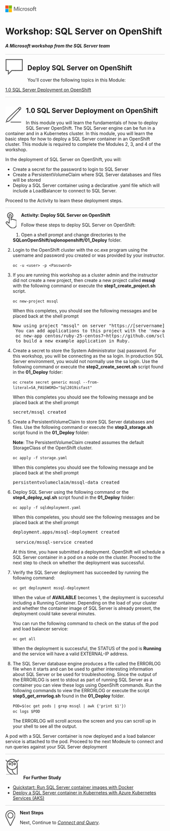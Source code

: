 ![](../graphics/microsoftlogo.png)

# Workshop: SQL Server on OpenShift

#### <i>A Microsoft workshop from the SQL Server team</i>

<p style="border-bottom: 1px solid lightgrey;"></p>

<img style="float: left; margin: 0px 15px 15px 0px;" src="../graphics/textbubble.png"> <h2>Deploy SQL Server on OpenShift</h2>

You'll cover the following topics in this Module:

<dl>

  <dt><a href="#3-0">1.0 SQL Server Deployment on OpenShift</a></dt>
  
</dl>

<p style="border-bottom: 1px solid lightgrey;"></p>

<h2><img style="float: left; margin: 0px 15px 15px 0px;" src="../graphics/pencil2.png"><a name="3-0">1.0 SQL Server Deployment on OpenShift</a></h2>

In this module you will learn the fundamentals of how to deploy SQL Server OpenShift. The SQL Server engine can be fun in a container and in a Kubernetes cluster. In this module, you will learn the basic steps for how to deploy a SQL Server container in an OpenShift cluster. This module is required to complete the Modules 2, 3, and 4 of the workshop.

In the deployment of SQL Server on OpenShift, you will:

- Create a secret for the password to login to SQL Server
- Create a PersistentVolumeClaim where SQL Server databases and files will be stored
- Deploy a SQL Server container using a declarative .yaml file which will include a LoadBalancer to connect to SQL Server.

Proceed to the Activity to learn these deployment steps.

<p style="border-bottom: 1px solid lightgrey;"></p>

<p><img style="float: left; margin: 0px 15px 15px 0px;" src="../graphics/point1.png"><b><a name="aks">Activity: Deploy SQL Server on OpenShift</a></b></p>

Follow these steps to deploy SQL Server on OpenShift:

1. Open a shell prompt and change directories to the **SQLonOpenShift/sqlonopenshift/01_Deploy** folder.

2. Login to the OpenShift cluster with the oc.exe program using the username and password you created or was provided by your instructor.

    `oc -u <user> -p <Password>`

3. If you are running this workshop as a cluster admin and the instructor did not create a new project, then create a new project called **mssql** with the following command or execute the **step1_create_project.sh** script.

    `oc new-project mssql`

    When this completes, you should see the following messages and be placed back at the shell prompt

    <pre>Now using project "mssql" on server "https://[servername]".
    You can add applications to this project with the 'new-app' command. For example, try:
    oc new-app centos/ruby-25-centos7~https://github.com/sclorg/ruby-ex.git
    to build a new example application in Ruby.</pre>

3. Create a secret to store the System Administrator (sa) password. For this workshop, you will be connecting as the sa login. In production SQL Server environment, you would not normally use the sa login. Use the following command or execute the **step2_create_secret.sh** script found in the **01_Deploy** folder:

    `oc create secret generic mssql --from-literal=SA_PASSWORD="Sql2019isfast"`

    When this completes you should see the following message and be placed back at the shell prompt

    <pre>secret/mssql created</pre>

4. Create a PersistentVolumeClaim to store SQL Server databases and files. Use the following command or execute the **step3_storage.sh** script found in the **01_Deploy** folder:

    **Note**: The PersistentVolumeClaim created assumes the default StorageClass of the OpenShift cluster.

    `oc apply -f storage.yaml`

      When this completes you should see the following message and be placed back at the shell prompt

    <pre>persistentvolumeclaim/mssql-data created</pre>

5. Deploy SQL Server using the following command or the **step4_deploy_sql.sh** script found in the **01_Deploy** folder:

    `oc apply -f sqldeployment.yaml`

    When this compeletes, you should see the following messages and be placed back at the shell prompt

    <pre>deployment.apps/mssql-deployment created

    service/mssql-service created</pre>

    At this time, you have submitted a deployment. OpenShift will schedule a SQL Server container in a pod on a node on the cluster. Proceed to the next step to check on whether the deployment was successful.

6. Verify the SQL Server deployment has succeeded by running the following command:

    `oc get deployment mssql-deployment`

    When the value of **AVAILABLE** becomes 1, the deployment is successful including a Running Container. Depending on the load of your cluster and whether the container image of SQL Server is already present, the deployment could take several minutes.

    You can run the following command to check on the status of the pod and load balancer service:

    `oc get all`

     When the deployment is successful, the STATUS of the pod is **Running** and the service will have a valid EXTERNAL-IP address.

7. The SQL Server database engine produces a file called the ERRORLOG file when it starts and can be used to gather interesting information about SQL Server or be used for troubleshooting. Since the output of the ERRORLOG is sent to stdout as part of running SQL Server as a container you can view these logs using OpenShift commands. Run the following commands to view the ERRORLOG or execute the script **step5_get_errorlog.sh** found in the **01_Deploy** folder.

    `POD=$(oc get pods | grep mssql | awk {'print $1'})`<br>
`oc logs $POD`

    The ERRORLOG will scroll across the screen and you can scroll up in your shell to see all the output.

A pod with a SQL Server container is now deployed and a load balancer service is attached to the pod. Proceed to the next Modeule to connect and run queries against your SQL Server deployment

<p style="border-bottom: 1px solid lightgrey;"></p>



<p><img style="margin: 0px 15px 15px 0px;" src="../graphics/owl.png"><b>For Further Study</b></p>

- [Quickstart: Run SQL Server container images with Docker](https://docs.microsoft.com/en-us/sql/linux/quickstart-install-connect-docker?view=sql-server-linux-ver15&pivots=cs1-bash)
- [Deploy a SQL Server container in Kubernetes with Azure Kubernetes Services (AKS)](https://docs.microsoft.com/en-us/sql/linux/tutorial-sql-server-containers-kubernetes?view=sql-server-2017)

<p style="border-bottom: 1px solid lightgrey;"></p>

<p><img style="float: left; margin: 0px 15px 15px 0px;" src="../graphics/geopin.png"><b >Next Steps</b></p>

Next, Continue to <a href="02_Query.md" target="_blank"><i>Connect and Query</i></a>.
